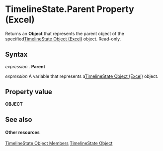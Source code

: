 
# TimelineState.Parent Property (Excel)

Returns an  **Object** that represents the parent object of the specified[TimelineState Object (Excel)](bb92fe09-3cce-8e10-3795-2b9089c27801.md) object. Read-only.


## Syntax

 _expression_ . **Parent**

 _expression_ A variable that represents a[TimelineState Object (Excel)](bb92fe09-3cce-8e10-3795-2b9089c27801.md) object.


## Property value

 **OBJECT**


## See also


#### Other resources


[TimelineState Object Members](6c21dcbb-b0a6-0f24-27f6-6aefafc5f6ec.md)
[TimelineState Object](bb92fe09-3cce-8e10-3795-2b9089c27801.md)
